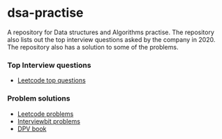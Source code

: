 # dsa-practise

A repository for Data structures and Algorithms practise. The repository also lists out the top interview questions asked by the company in 2020. The repository also has a solution to some of the problems.

### Top Interview questions
- [Leetcode top questions](./docs/leetcode/Readme.md)

### Problem solutions
- [Leetcode problems](https://leetcode.com/problemset/all/)
- [Interviewbit problems](https://www.interviewbit.com)
- [DPV book](http://algorithmics.lsi.upc.edu/docs/Dasgupta-Papadimitriou-Vazirani.pdf)


